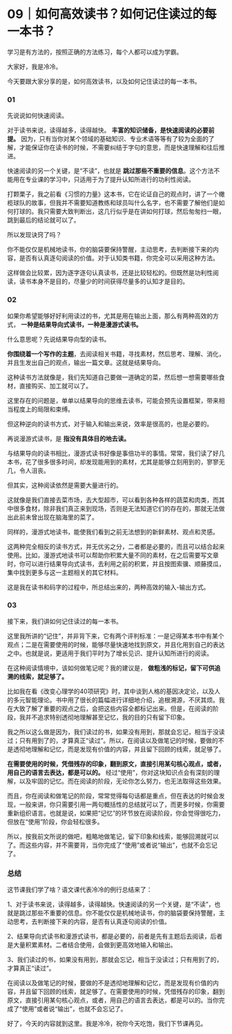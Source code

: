 # 09｜如何高效读书？如何记住读过的每一本书？
学习是有方法的，按照正确的方法练习，每个人都可以成为学霸。

大家好，我是冷冷。

今天要跟大家分享的是，如何高效读书，以及如何记住读过的每一本书。

### 01

先说说如何快速阅读。

对于读书来说，读得越多，读得越快。 **丰富的知识储备，是快速阅读的必要前提。** 因为，只有当你对某个领域的基础知识、专业术语等等有了较为全面的了解，才能保证你在读书的时候，不需要纠结于字句的意思，而是快速理解和往后推进。

快速阅读的另一个关键，是“不读”，也就是 **跳过那些不重要的信息**。这个方法不能用在专业课的学习中，只适用于为了提升认知所进行的功利性阅读。

打颗栗子，我之前看《习惯的力量》这本书，它在论证自己的观点时，讲了一个橄榄球队的故事，但我并不需要知道教练和球员叫什么名字，也不需要了解他们是如何打球的。我只需要大致判断出，这几行似乎是在讲如何打球，然后匆匆扫一眼，跳到最后的结论就可以了。

所以发现诀窍了吗？

你不能仅仅是机械地读书，你的脑袋要保持警醒，主动思考，去判断接下来的内容，是否有认真逐句阅读的价值。对于认知类书籍，你完全可以采用这种方法。

这样做会比较累，因为逐字逐句认真读书，还是比较轻松的。但既然是功利性阅读，读书本身不是目的，尽量少的时间获得尽量多的认知才是目的。

### 02

如果你希望能够好好利用读过的书，尤其是用在输出上面，那么有两种高效的方式， **一种是结果导向式读书，一种是漫游式读书。**

什么意思呢？先说结果导向型的读书。

**你围绕着一个写作的主题**，去阅读相关书籍，寻找素材，然后思考、理解、消化，并且生发出自己的观点，输出一篇文章。这就是结果导向。

这种读书方法就像是，我们先知道自己要做一道确定的菜，然后想一想需要哪些食材，直接购买、加工就可以了。

这里存在的问题是，单单以结果导向的思维去读书，可能会预先设置框架，带来相当程度上的局限和束缚。

但这种逆向的读书方式，对于输入和输出来说，效率是很高的，也是必要的。

再说漫游式读书，是 **指没有具体目的地去读。**

与结果导向的读书相比，漫游式读书好像是事倍功半的事情。常常，我们读了好几本书，花了很多很多时间，却发现能用到的素材，尤其是能够立刻用到的，寥寥无几，令人沮丧。

但其实，这种阅读依然是需要大量进行的。

这就像是我们直接去菜市场，去大型超市，可以看到各种各样的蔬菜和肉类，而其中很多食材，除非我们真正来到现场，否则是无法知道它们的存在的，那就无法做出此前未曾出现在脑海里的菜了。

同样的，漫游式地读书，能使我们看到之前无法想到的新鲜素材、观点和灵感。

这两种完全相反的读书方式，并无优劣之分，二者都是必要的，而且可以结合起来使用。比如，漫游式地读书可以帮助你积累大量不同的素材，在之后需要写文章时，你可以进行结果导向式读书，去利用之前的积累，并且按图索骥、顺藤摸瓜，集中找到更多与这一主题相关的其它材料。

这是我在读书和码字的过程中，所总结出来的，两种高效的输入-输出方式。

### 03

接下来，我们讲如何记住读过的每一本书。

这里我所讲的“记住”，并非背下来，它有两个评判标准：一是记得某本书中有某个观点；二是在需要使用的时候，能够尽量快速地找到原文，并且化用到自己的表达之中。也就是说，更适用于我们平时为了增长见识、提升认知所进行的阅读。

在这种阅读情境中，该如何做笔记呢？我的建议是， **做粗浅的标记，留下可供追溯的线索，就足够了。**

比如我在看《改变心理学的40项研究》时，其中谈到人格的基因决定论，以及人的多元智能理论。书中用了很长的篇幅进行详细地介绍，追根溯源，不厌其烦。我在大致了解了重要的观点之后，会把这些内容全都标记出来。但是，在阅读的阶段，我并不追求特别透彻地理解甚至记忆，我的目的只有留下印象。

我之所以这么做是因为，我们读过的书，如果没有用到，那就会忘记，相当于没读过；只有用到了的，才算真正“读过”。所以，在阅读以及做笔记的时候，要做的不是透彻地理解和记忆，而是发现有价值的内容，并且留下回顾的线索，就足够了。

**在需要使用的时候，凭借残存的印象，翻到原文，直接引用某句核心观点，或者，用自己的语言去表达，都是可以的。** 经过“使用”，你对这块知识点会有深刻的理解，以及牢固的记忆。而在阅读的阶段，无论你怎么努力，也无法取得这些效果。

而且，你在阅读和做笔记的阶段，常常觉得每句话都是重点，但在表达的时候会发现，一般来讲，你只需要引用一两句概括性的总结就可以了，而更多时候，你需要重新组织语言。也就是说，如果把“记忆”的环节放在阅读阶段，你会觉得很吃力，但放在“使用”阶段，你会轻松很多。

所以，按我前文所说的做吧，粗略地做笔记，留下印象和线索，能够回溯就可以了。而这些内容，并不需要背，当你完成了“使用”或者说“输出”，也就不会忘记了。

### 总结

这节课我们学了啥？语文课代表冷冷的例行总结来了：

1、对于读书来说，读得越多，读得越快。快速阅读的另一个关键，是“不读”，也就是跳过那些不重要的信息。你不能仅仅是机械地读书，你的脑袋要保持警醒，主动思考，去判断接下来的内容，是否有认真逐句阅读的价值。

2、结果导向式读书和漫游式读书，都是必要的，前者是先有主题后去阅读，后者是大量积累素材。二者结合使用，会做到更高效地输入和输出。

3、我们读过的书，如果没有用到，那就会忘记，相当于没读过；只有用到了的，才算真正“读过”。

在阅读以及做笔记的时候，要做的不是透彻地理解和记忆，而是发现有价值的内容，并且留下回顾的线索，就足够了。在需要使用的时候，凭借残存的印象，翻到原文，直接引用某句核心观点，或者，用自己的语言去表达，都是可以的。当你完成了“使用”或者说“输出”，也就不会忘记了。

好了，今天的内容就到这里。我是冷冷，祝你今天吃饱，我们下节课再见。